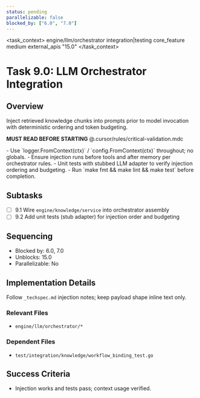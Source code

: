 ```yaml
---
status: pending
parallelizable: false
blocked_by: ["6.0", "7.0"]
---
```


<task_context>
<domain>engine/llm/orchestrator</domain>
<type>integration|testing</type>
<scope>core_feature</scope>
<complexity>medium</complexity>
<dependencies>external_apis</dependencies>
<unblocks>"15.0"</unblocks>
</task_context>

# Task 9.0: LLM Orchestrator Integration

## Overview

Inject retrieved knowledge chunks into prompts prior to model invocation with deterministic ordering and token budgeting.

<import>**MUST READ BEFORE STARTING** @.cursor/rules/critical-validation.mdc</import>

<requirements>
- Use `logger.FromContext(ctx)` / `config.FromContext(ctx)` throughout; no globals.
- Ensure injection runs before tools and after memory per orchestrator rules.
- Unit tests with stubbed LLM adapter to verify injection ordering and budgeting.
- Run `make fmt && make lint && make test` before completion.
</requirements>

## Subtasks

- [ ] 9.1 Wire `engine/knowledge/service` into orchestrator assembly
- [ ] 9.2 Add unit tests (stub adapter) for injection order and budgeting

## Sequencing

- Blocked by: 6.0, 7.0
- Unblocks: 15.0
- Parallelizable: No

## Implementation Details

Follow `_techspec.md` injection notes; keep payload shape inline text only.

### Relevant Files

- `engine/llm/orchestrator/*`

### Dependent Files

- `test/integration/knowledge/workflow_binding_test.go`

## Success Criteria

- Injection works and tests pass; context usage verified.
